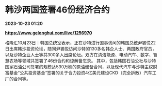 # 韩沙两国签署46份经济合约

**2023-10-23 01:20**

**https://www.gelonghui.com/live/1256970**

格隆汇10月23日｜韩国总统室表示，正在沙特进行国事访问的韩国总统尹锡悦22日出席韩沙投资论坛，随同尹锡悦访问沙特的130多名韩企人士、两国政府官员，以及沙特企业人士等共300多人出席论坛。双方在清洁能源、电动汽车、数字、智慧农场等领域共签署了46份合约和谅解备忘录。 其中，包括韩国石油公社与沙特国家石油公司签署的规模达530万桶的原油储备合同，以及现代汽车与沙特主权财富基金“公共投资基金”签署的关于合力投资4亿美元建设CKD（完全拆散）汽车工厂的合同等。